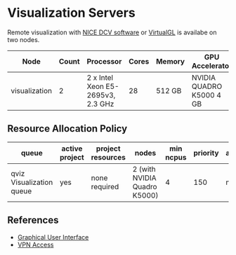 # Visualization Servers

Remote visualization with [NICE DCV software][3] or [VirtualGL][4] is availabe on two nodes.

| Node          | Count | Processor                         | Cores | Memory | GPU Accelerator              |
|---------------|-------|-----------------------------------|-------|--------|------------------------------|
| visualization | 2     | 2 x Intel Xeon E5-2695v3, 2.3 GHz | 28    | 512 GB | NVIDIA QUADRO K5000 4 GB     |

## Resource Allocation Policy

| queue | active project | project resources | nodes | min ncpus | priority | authorization | walltime |
|-------|----------------|-------------------|-------|-----------|----------|---------------|----------|
| qviz Visualization queue | yes | none required | 2 (with NVIDIA Quadro K5000) | 4 | 150 | no | 1h/8h |

## References

* [Graphical User Interface][1]
* [VPN Access][2]

[1]: ../general/shell-and-data-access.md#graphical-user-interface
[2]: ../general/shell-and-data-access.md#vpn-access
[3]: ../software/viz/NICEDCVsoftware.md
[4]: ../software/viz/vgl.md